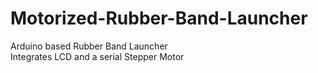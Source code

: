 # Motorized-Rubber-Band-Launcher
Arduino based Rubber Band Launcher
<br /> Integrates LCD and a serial Stepper Motor
